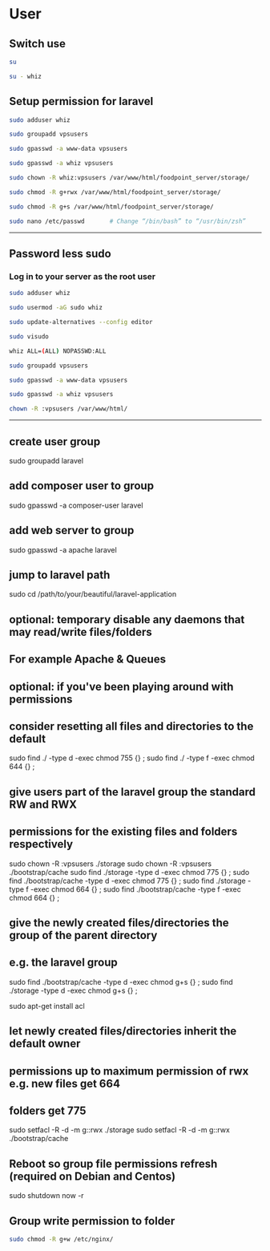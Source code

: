 # User

## Switch use

```sh
su
```

```sh
su - whiz
```

## Setup permission for laravel

```sh
sudo adduser whiz
```

```sh
sudo groupadd vpsusers
```

```sh
sudo gpasswd -a www-data vpsusers
```

```sh
sudo gpasswd -a whiz vpsusers
```

```sh
sudo chown -R whiz:vpsusers /var/www/html/foodpoint_server/storage/
```

```sh
sudo chmod -R g+rwx /var/www/html/foodpoint_server/storage/
```

```sh
sudo chmod -R g+s /var/www/html/foodpoint_server/storage/
```

```sh
sudo nano /etc/passwd       # Change “/bin/bash” to “/usr/bin/zsh”
```

---

## Password less sudo

### Log in to your server as the root user

```sh
sudo adduser whiz
```

```sh
sudo usermod -aG sudo whiz
```

```sh
sudo update-alternatives --config editor
```

```sh
sudo visudo
```

```sh
whiz ALL=(ALL) NOPASSWD:ALL
```

```sh
sudo groupadd vpsusers
```

```sh
sudo gpasswd -a www-data vpsusers
```

```sh
sudo gpasswd -a whiz vpsusers
```

```sh
chown -R :vpsusers /var/www/html/
```

---

## create user group

sudo groupadd laravel

## add composer user to group

sudo gpasswd -a composer-user laravel

## add web server to group

sudo gpasswd -a apache laravel

## jump to laravel path

sudo cd /path/to/your/beautiful/laravel-application

## optional: temporary disable any daemons that may read/write files/folders

## For example Apache & Queues

## optional: if you've been playing around with permissions

## consider resetting all files and directories to the default

sudo find ./ -type d -exec chmod 755 {} \;
sudo find ./ -type f -exec chmod 644 {} \;

## give users part of the laravel group the standard RW and RWX

## permissions for the existing files and folders respectively

sudo chown -R :vpsusers ./storage
sudo chown -R :vpsusers ./bootstrap/cache
sudo find ./storage -type d -exec chmod 775 {} \;
sudo find ./bootstrap/cache -type d -exec chmod 775 {} \;
sudo find ./storage -type f -exec chmod 664 {} \;
sudo find ./bootstrap/cache -type f -exec chmod 664 {} \;

## give the newly created files/directories the group of the parent directory

## e.g. the laravel group

sudo find ./bootstrap/cache -type d -exec chmod g+s {} \;
sudo find ./storage -type d -exec chmod g+s {} \;

sudo apt-get install acl

## let newly created files/directories inherit the default owner

## permissions up to maximum permission of rwx e.g. new files get 664

## folders get 775

sudo setfacl -R -d -m g::rwx ./storage
sudo setfacl -R -d -m g::rwx ./bootstrap/cache

## Reboot so group file permissions refresh (required on Debian and Centos)

sudo shutdown now -r

## Group write permission to folder

```sh
sudo chmod -R g+w /etc/nginx/
```
